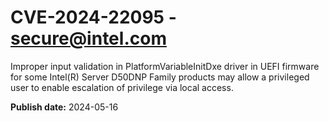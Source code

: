 # CVE-2024-22095 - secure@intel.com

Improper input validation in PlatformVariableInitDxe driver in UEFI firmware for some Intel(R) Server D50DNP Family products may allow a privileged user to enable escalation of privilege via local access.

**Publish date:** 2024-05-16

